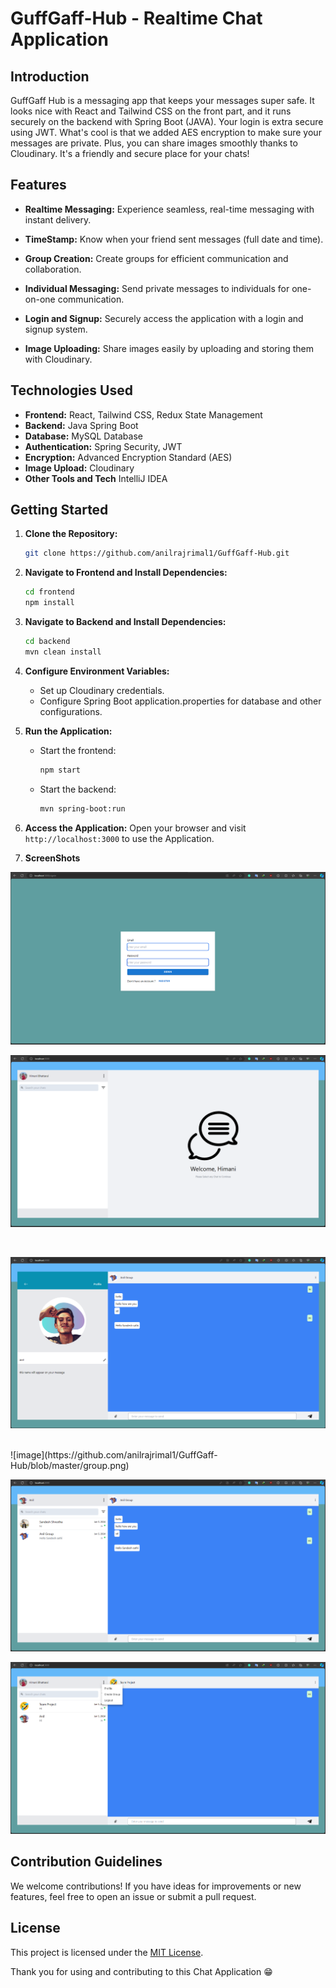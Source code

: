 # GuffGaff-Hub - Realtime Chat Application

## Introduction

GuffGaff Hub is a messaging app that keeps your messages super safe. It looks nice with React and Tailwind CSS on the front part, and it runs securely on the backend with Spring Boot (JAVA). Your login is extra secure using JWT. What's cool is that we added AES encryption to make sure your messages are private. Plus, you can share images smoothly thanks to Cloudinary. It's a friendly and secure place for your chats!
## Features

- **Realtime Messaging:** Experience seamless, real-time messaging with instant delivery.

- **TimeStamp:** Know when your friend sent messages (full date and time).

- **Group Creation:** Create groups for efficient communication and collaboration.

- **Individual Messaging:** Send private messages to individuals for one-on-one communication.

- **Login and Signup:** Securely access the application with a login and signup system.

- **Image Uploading:** Share images easily by uploading and storing them with Cloudinary.

## Technologies Used

- **Frontend:** React, Tailwind CSS, Redux State Management
- **Backend:** Java Spring Boot
- **Database:** MySQL Database
- **Authentication:** Spring Security, JWT
- **Encryption:** Advanced Encryption Standard (AES)
- **Image Upload:** Cloudinary
- **Other Tools and Tech** IntelliJ IDEA

## Getting Started

1. **Clone the Repository:**
   ```bash
   git clone https://github.com/anilrajrimal1/GuffGaff-Hub.git
   ```

2. **Navigate to Frontend and Install Dependencies:**
   ```bash
   cd frontend
   npm install
   ```

3. **Navigate to Backend and Install Dependencies:**
   ```bash
   cd backend
   mvn clean install
   ```

4. **Configure Environment Variables:**
   - Set up Cloudinary credentials.
   - Configure Spring Boot application.properties for database and other configurations.

5. **Run the Application:**
   - Start the frontend:
     ```bash
     npm start
     ```
   - Start the backend:
     ```bash
     mvn spring-boot:run
     ```

6. **Access the Application:**
   Open your browser and visit `http://localhost:3000` to use the Application.

7. **ScreenShots**

 ![image](https://github.com/anilrajrimal1/GuffGaff-Hub/blob/master/login.png)
    <br/>

 ![image](https://github.com/anilrajrimal1/GuffGaff-Hub/blob/master/landing.png)

   <br/>

![image](https://github.com/anilrajrimal1/GuffGaff-Hub/blob/master/profile.png)

   <br/>
 ![image](https://github.com/anilrajrimal1/GuffGaff-Hub/blob/master/group.png)
  <br/>
  
![image](https://github.com/anilrajrimal1/GuffGaff-Hub/blob/master/chat.png)
  <br/>
  
![image](https://github.com/anilrajrimal1/GuffGaff-Hub/blob/master/logout.png)


## Contribution Guidelines

We welcome contributions! If you have ideas for improvements or new features, feel free to open an issue or submit a pull request.

## License

This project is licensed under the [MIT License](LICENSE).

Thank you for using and contributing to this Chat Application 😁
